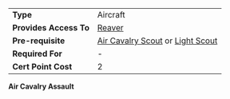 |                        |                                                                            |
| ---------------------- | -------------------------------------------------------------------------- |
| **Type**               | Aircraft                                                                   |
| **Provides Access To** | [Reaver](../vehicles/Reaver.md)                                            |
| **Pre-requisite**      | [Air Cavalry Scout](Air_Cavalry_Scout.md) or [Light Scout](Light_Scout.md) |
| **Required For**       | \-                                                                         |
| **Cert Point Cost**    | 2                                                                          |

**Air Cavalry Assault**


